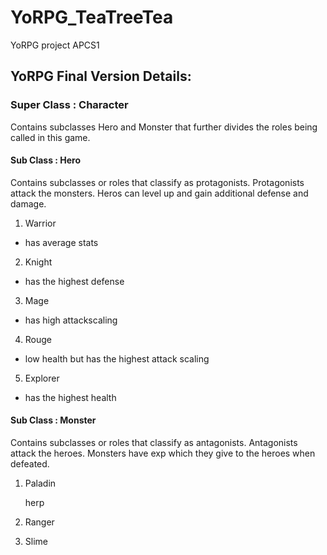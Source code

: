 # YoRPG_TeaTreeTea
YoRPG project APCS1

## YoRPG Final Version Details:

### Super Class : Character 

Contains subclasses Hero and Monster that further divides the roles being called in this game. 

#### Sub Class : Hero 

Contains subclasses or roles that classify as protagonists. Protagonists attack the monsters. Heros can level up and gain additional defense and damage.

1. Warrior 

* has average stats

2. Knight

* has the highest defense

3. Mage

* has high attackscaling

4. Rouge

* low health but has the highest attack scaling

5. Explorer

* has the highest health

#### Sub Class : Monster

Contains subclasses or roles that classify as antagonists. Antagonists attack the heroes. Monsters have exp which they give to the heroes when defeated.

1. Paladin

   herp
   
2. Ranger

3. Slime

